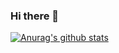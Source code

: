 ### Hi there 👋

[![Anurag's github stats](https://github-readme-stats.vercel.app/api?username=NektariosFifes)](https://github.com/anuraghazra/github-readme-stats)
